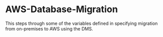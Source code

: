 # AWS-Database-Migration
This  steps through some of the variables defined in specifying migration from on-premises to AWS using the DMS.
